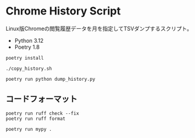 # Chrome History Script

Linux版Chromeの閲覧履歴データを月を指定してTSVダンプするスクリプト。

- Python 3.12
- Poetry 1.8

```shell
poetry install

./copy_history.sh

poetry run python dump_history.py
```

## コードフォーマット

```shell
poetry run ruff check --fix
poetry run ruff format

poetry run mypy .
```
